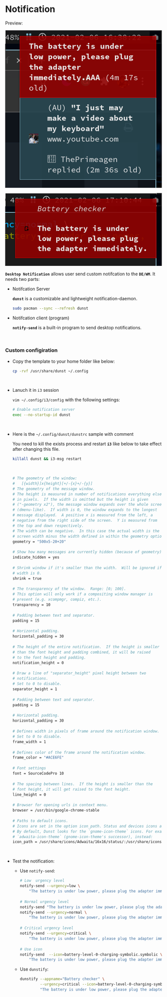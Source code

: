 # Notification

Preview:

![i3-notification-sample.png](./images/i3-notification-sample.png)

![i3-notification-sample-2.png](./images/i3-notification-sample-2.png)

**`Desktop Notification`** allows user send custom notifcation to the **`DE/WM`**. It needs
two parts:

- Notifcation Server

    **`dunst`** is a customizable and lightweight notification-daemon.

    ```bash
    sudo pacman --sync --refresh dunst
    ```

- Notifcation client (program)

    **`notify-send`** is a built-in program to send desktop notifications.

</br>

### Custom configiration

- Copy the template to your home folder like below:

    ```bash
    cp -rvf /usr/share/dunst ~/.config
    ```

    </br>

- Lanuch it in `i3` session

    `vim ~/.config/i3/config` with the following settings:

    ```bash
    # Enable notification server
    exec --no-startup-id dunst
    ```

    </br>

- Here is the `~/.config/dunst/dunstrc` sample with comment

    You need to kill the exists process and restart **`i3`** like below to take
    effect after changing this file.

    ```bash
    killall dunst && i3-msg restart
    ```

    </br>

    ```bash
    # The geometry of the window:
    #   [{width}]x{height}[+/-{x}+/-{y}]
    # The geometry of the message window.
    # The height is measured in number of notifications everything else
    # in pixels.  If the width is omitted but the height is given
    # ("-geometry x2"), the message window expands over the whole screen
    # (dmenu-like).  If width is 0, the window expands to the longest
    # message displayed.  A positive x is measured from the left, a
    # negative from the right side of the screen.  Y is measured from
    # the top and down respectively.
    # The width can be negative.  In this case the actual width is the
    # screen width minus the width defined in within the geometry option.
    geometry = "500x5-20+20"

    # Show how many messages are currently hidden (because of geometry).
    indicate_hidden = yes

    # Shrink window if it's smaller than the width.  Will be ignored if
    # width is 0.
    shrink = true

    # The transparency of the window.  Range: [0; 100].
    # This option will only work if a compositing window manager is
    # present (e.g. xcompmgr, compiz, etc.).
    transparency = 10

    # Padding between text and separator.
    padding = 15

    # Horizontal padding.
    horizontal_padding = 30

    # The height of the entire notification.  If the height is smaller
    # than the font height and padding combined, it will be raised
    # to the font height and padding.
    notification_height = 0

    # Draw a line of "separator_height" pixel height between two
    # notifications.
    # Set to 0 to disable.
    separator_height = 1

    # Padding between text and separator.
    padding = 15

    # Horizontal padding.
    horizontal_padding = 30

    # Defines width in pixels of frame around the notification window.
    # Set to 0 to disable.
    frame_width = 1

    # Defines color of the frame around the notification window.
    frame_color = "#ACE6FE"

    # Font settings
    font = SourceCodePro 10

    # The spacing between lines.  If the height is smaller than the
    # font height, it will get raised to the font height.
    line_height = 0

    # Browser for opening urls in context menu.
    browser = /usr/bin/google-chrome-stable

    # Paths to default icons.
    # Icons are set in the option icon_path. Status and devices icons are needed. 
    # By default, Dunst looks for the `gnome-icon-theme` icons. For example, to use 
    # `adwaita-icon-theme` (gnome-icon-theme's successor), instead:
    icon_path = /usr/share/icons/Adwaita/16x16/status/:/usr/share/icons/Adwaita/16x16/devices/
    ```

</br>

- Test the notification:

    - Use `notify-send`:

        ```bash
        # Low  urgency level
        notify-send --urgency=low \
            "The battery is under low power, please plug the adapter immediately."

        # Normal urgency level
        notify-send "The battery is under low power, please plug the adapter immediately."
        notify-send --urgency=normal \
            "The battery is under low power, please plug the adapter immediately."

        # Critical urgency level
        notify-send --urgency=critical \
            "The battery is under low power, please plug the adapter immediately."

        # Use icon
        notify-send  --icon=battery-level-0-charging-symbolic.symbolic \
            "The battery is under low power, please plug the adapter immediately."
        ```

    - Use `dunstify`:

        ```bash
        dunstify --appname="Battery checker" \
                 --urgency=critical --icon=battery-level-0-charging-symbolic.symbolic \
                 "The battery is under low power, please plug the adapter immediately."
        ```
